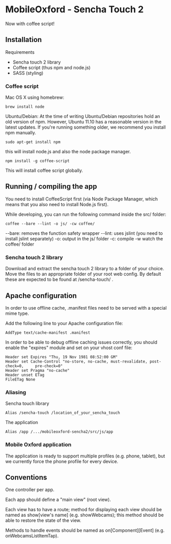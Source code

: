 # MobileOxford - Sencha Touch 2

Now with coffee script!

## Installation

Requirements

* Sencha touch 2 library
* Coffee script (thus npm and node.js)
* SASS (styling)

###  Coffee script

Mac OS X using homebrew:

    brew install node

Ubuntu/Debian:
At the time of writing Ubuntu/Debian repositories hold an old version of npm. However, Ubuntu 11.10 has a reasonable version in the latest updates. If you're running something older, we recommend you install npm manually. 
 
    sudo apt-get install npm

this will install node.js and also the node package manager.

    npm install -g coffee-script

This will install coffee script globally. 

## Running / compiling the app

You need to install CoffeeScript first (via Node Package Manager, which means that you also need to install Node.js first).

While developing, you can run the following command inside the src/ folder:

    coffee --bare --lint -o js/ -cw coffee/

--bare: removes the function safety wrapper
--lint: uses jslint (you need to install jslint separately)
-o: output in the js/ folder
-c: compile
-w watch the coffee/ folder




### Sencha touch 2 library

Download and extract the sencha touch 2 library to a folder of your choice. 
Move the files to an appropriate folder of your root web config. By default these are expected to be found at /sencha-touch/ .

## Apache configuration 

In order to use offline cache, .manifest files need to be served with a special mime type.

Add the following line to your Apache configuration file:

    AddType text/cache-manifest .manifest

In order to be able to debug offline caching issues correctly, you should enable the "expires" module and set on your vhost conf file:

    Header set Expires "Thu, 19 Nov 1981 08:52:00 GM"
    Header set Cache-Control "no-store, no-cache, must-revalidate, post-check=0, 	 pre-check=0"
    Header set Pragma "no-cache"
    Header unset ETag
    FileETag None

### Aliasing

Sencha touch library

    Alias /sencha-touch /location_of_your_sencha_touch

The application
    
    Alias /app /.../mobileoxford-sencha2/src/js/app


### Mobile Oxford application

The application is ready to support multiple profiles (e.g. phone, tablet), but we currently force the phone profile for every device.

## Conventions

One controller per app.

Each app should define a "main view" (root view).

Each view has to have a route; method for displaying each view should be named as show[view's name] (e.g. showWebcams); this method should be able to restore the state of the view.

Methods to handle events should be named as on[Component][Event] (e.g. onWebcamsListItemTap).

